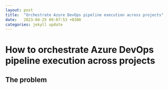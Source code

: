 ```yaml
---
layout: post
title:  "Orchestrate Azure DevOps pipeline execution across projects"
date:   2023-04-25 09:07:53 +0300
categories: jekyll update
---
```

# How to orchestrate Azure DevOps pipeline execution across projects

## The problem
